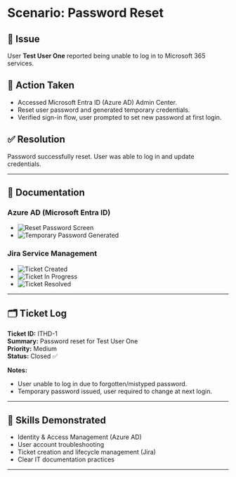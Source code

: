 # Scenario: Password Reset

## 📝 Issue
User **Test User One** reported being unable to log in to Microsoft 365 services.  

## 🔧 Action Taken
- Accessed Microsoft Entra ID (Azure AD) Admin Center.  
- Reset user password and generated temporary credentials.  
- Verified sign-in flow, user prompted to set new password at first login.  

## ✅ Resolution
Password successfully reset. User was able to log in and update credentials.  

---

## 📂 Documentation

### Azure AD (Microsoft Entra ID)
- ![Reset Password Screen](../images/password-reset/entra-id/reset-password.png)  
- ![Temporary Password Generated](../images/password-reset/entra-id/temp-password.png)  

### Jira Service Management
- ![Ticket Created](../images/password-reset/jira/ticket-created.png)  
- ![Ticket In Progress](../images/password-reset/jira/ticket-inprogress.png)  
- ![Ticket Resolved](../images/password-reset/jira/ticket-done.png)  

---

## 🗂 Ticket Log
**Ticket ID:** ITHD-1  
**Summary:** Password reset for Test User One  
**Priority:** Medium  
**Status:** Closed ✅  

**Notes:**  
- User unable to log in due to forgotten/mistyped password.  
- Temporary password issued, user required to change at next login.  

---

## 🎯 Skills Demonstrated
- Identity & Access Management (Azure AD)  
- User account troubleshooting  
- Ticket creation and lifecycle management (Jira)  
- Clear IT documentation practices  

---
